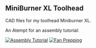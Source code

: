 ## MiniBurner XL Toolhead

CAD files for my toolhead Miniburner XL.

An Atempt for an assembly tutorial:

[![Assembly Tutorial](https://img.youtube.com/vi/ew-SoRTqHR0/0.jpg)](https://youtu.be/ew-SoRTqHR0)  [![Fan Prepping](https://img.youtube.com/vi/SxsvMOHyB7k/0.jpg)](https://youtu.be/SxsvMOHyB7k)

